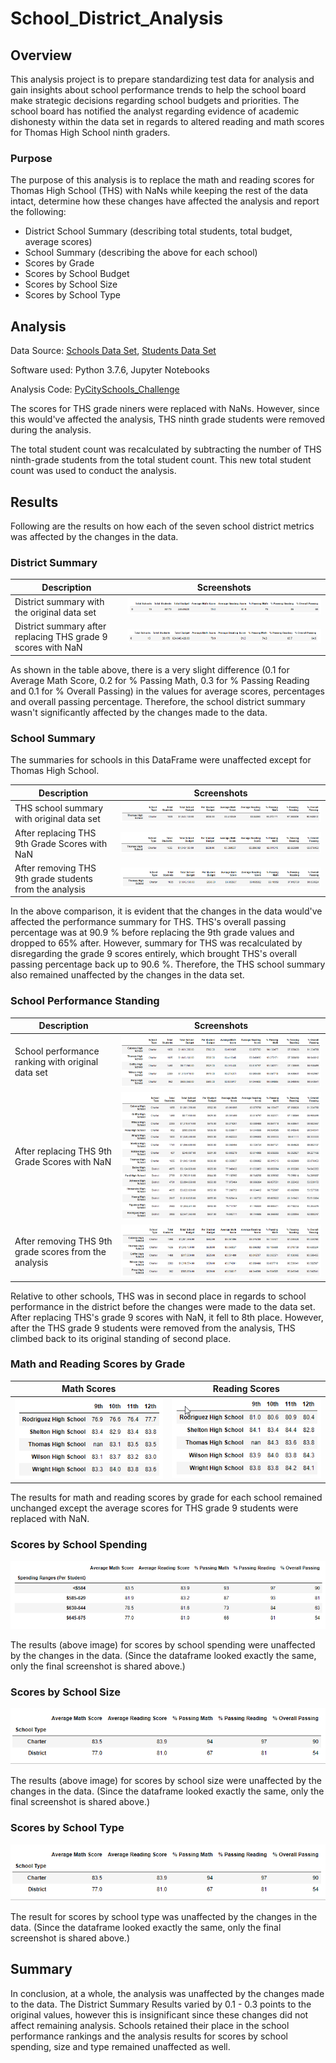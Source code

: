 # School_District_Analysis

## Overview 
This analysis project is to prepare standardizing test data for analysis and gain insights about school performance trends to help the school board make strategic decisions regarding school budgets and priorities. The school board has notified the analyst regarding evidence of academic dishonesty within the data set in regards to altered reading and math scores for Thomas High School ninth graders.

### Purpose 
The purpose of this analysis is to replace the math and reading scores for Thomas High School (THS) with NaNs while keeping the rest of the data intact, determine how these changes have affected the analysis and report the following:

* District School Summary (describing total students, total budget, average scores)
* School Summary (describing the above for each school)
* Scores by Grade
* Scores by School Budget
* Scores by School Size
* Scores by School Type

## Analysis 

Data Source: [Schools Data Set](Resources/school_data.csv),
            [Students Data Set](Resources/student_data.csv)

Software used: Python 3.7.6, Jupyter Notebooks

Analysis Code: [PyCitySchools_Challenge](PyCitySchools_Challenge.ipynb)

The scores for THS grade niners were replaced with NaNs. However, since this would've affected the analysis, THS ninth grade students were removed during the analysis. 

The total student count was recalculated by subtracting the number of THS ninth-grade students from the total student count. This new total student count was used to conduct the analysis. 

## Results

Following are the results on how each of the seven school district metrics was affected by the changes in the data.


### District Summary

| Description  |  Screenshots       |
|-----------|----------|        
|District summary with the original data set   |![Original School District Summary](Images/School_District_Summary_Original.PNG)|
|District summary after replacing THS grade 9 scores with NaN|![New School District Summary](Images/School_District_Summary_Challenge.PNG)|

As shown in the table above, there is a very slight difference (0.1 for Average Math Score, 0.2 for % Passing Math, 0.3 for % Passing Reading and 0.1 for % Overall Passing) in the values for average scores, percentages and overall passing percentage. Therefore, the school district summary wasn't significantly affected by the changes made to the data. 

### School Summary

The summaries for schools in this DataFrame were unaffected except for Thomas High School.  

| Description  |  Screenshots       |
|----|----|
|THS school summary with original data set|![Original School Summary](Images/School_Summary_Original.PNG)|
|After replacing THS 9th Grade Scores with NaN|![New School Summary](Images/School_Summary_Challenge.PNG)|
|After removing THS 9th grade students from the analysis|![After removing Grade 9 from Total Student](Images/School_Summary_ChallengeAfter.PNG)|

In the above comparison, it is evident that the changes in the data would've affected the performance summary for THS. THS's overall passing percentage was at 90.9 % before replacing the 9th grade values and dropped to 65% after. However, summary for THS was recalculated by disregarding the grade 9 scores entirely, which brought THS's overall passing percentage back up to 90.6 %. Therefore, the THS school summary also remained unaffected by the changes in the data set. 

### School Performance Standing

| Description  |  Screenshots       |
|----|----|
|School performance ranking with original data set|![Original School Performance](Images/School_Summary_Sorted_Original.PNG)|
|After replacing THS 9th Grade Scores with NaN|![New School Performance](Images/School_Summary_Sorted_Challenge.PNG)|
|After removing THS 9th grade scores from the analysis|![School Performance after removing THS Grade 9 scores](Images/School_Summary_Sorted_ChallengeAfter.PNG)|


Relative to other schools, THS was in second place in regards to school performance in the district before the changes were made to the data set. After replacing THS's grade 9 scores with NaN, it fell to 8th place. However, after the THS grade 9 students were removed from the analysis, THS climbed back to its original standing of second place. 

 
### Math and Reading Scores by Grade

| Math Scores | Reading Scores|
|-------------|---------------|
|![Math Scores by Grade after replacing 9th Grade Scores](Images/Math_Scores_by_Grade_New.png) | ![Reading Scores by Grade after replacing 9th Grade Scores](Images/Reading_Scores_by_Grade_New.png)| 

The results for math and reading scores by grade for each school remained unchanged except the average scores for THS grade 9 students were replaced with NaN.
    
### Scores by School Spending
![Scores by School Spending](Images/Scores_by_School_Spending.png)

The results (above image) for scores by school spending were unaffected by the changes in the data. (Since the dataframe looked exactly the same, only the final screenshot is shared above.)

### Scores by School Size

![Scores by School Size](Images/School_Type_Challenge.PNG)

The results (above image) for scores by school size were unaffected by the changes in the data. (Since the dataframe looked exactly the same, only the final screenshot is shared above.)

### Scores by School Type

![New School Type Summary](Images/School_Type_Challenge.PNG)

The result for scores by school type was unaffected by the changes in the data. (Since the dataframe looked exactly the same, only the final screenshot is shared above.)


## Summary

In conclusion, at a whole, the analysis was unaffected by the changes made to the data. The District Summary Results varied by 0.1 - 0.3 points to the original values, however this is insignificant since these changes did not affect remaining analysis. Schools retained their place in the school performance rankings and the analysis results for scores by school spending, size and type remained unaffected as well.  
